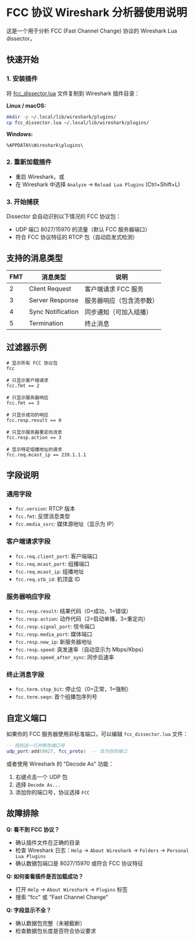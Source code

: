 # FCC 协议 Wireshark 分析器使用说明

这是一个用于分析 FCC (Fast Channel Change) 协议的 Wireshark Lua dissector。

## 快速开始

### 1. 安装插件

将 [fcc_dissector.lua](./fcc_dissector.lua) 文件复制到 Wireshark 插件目录：

**Linux / macOS:**

```bash
mkdir -p ~/.local/lib/wireshark/plugins/
cp fcc_dissector.lua ~/.local/lib/wireshark/plugins/
```

**Windows:**

```text
%APPDATA%\Wireshark\plugins\
```

### 2. 重新加载插件

- 重启 Wireshark，或
- 在 Wireshark 中选择 `Analyze` -> `Reload Lua Plugins` (Ctrl+Shift+L)

### 3. 开始捕获

Dissector 会自动识别以下情况的 FCC 协议包：

- UDP 端口 8027/15970 的流量（默认 FCC 服务器端口）
- 符合 FCC 协议特征的 RTCP 包（自动启发式检测）

## 支持的消息类型

| FMT | 消息类型          | 说明                     |
| --- | ----------------- | ------------------------ |
| 2   | Client Request    | 客户端请求 FCC 服务      |
| 3   | Server Response   | 服务器响应（包含流参数） |
| 4   | Sync Notification | 同步通知（可加入组播）   |
| 5   | Termination       | 终止消息                 |

## 过滤器示例

```text
# 显示所有 FCC 协议包
fcc

# 只显示客户端请求
fcc.fmt == 2

# 只显示服务器响应
fcc.fmt == 3

# 只显示成功的响应
fcc.resp.result == 0

# 只显示服务器重定向消息
fcc.resp.action == 3

# 显示特定组播地址的请求
fcc.req.mcast_ip == 239.1.1.1
```

## 字段说明

### 通用字段

- `fcc.version`: RTCP 版本
- `fcc.fmt`: 反馈消息类型
- `fcc.media_ssrc`: 媒体源地址（显示为 IP）

### 客户端请求字段

- `fcc.req.client_port`: 客户端端口
- `fcc.req.mcast_port`: 组播端口
- `fcc.req.mcast_ip`: 组播地址
- `fcc.req.stb_id`: 机顶盒 ID

### 服务器响应字段

- `fcc.resp.result`: 结果代码（0=成功，1=错误）
- `fcc.resp.action`: 动作代码（2=启动单播，3=重定向）
- `fcc.resp.signal_port`: 信令端口
- `fcc.resp.media_port`: 媒体端口
- `fcc.resp.new_ip`: 新服务器地址
- `fcc.resp.speed`: 突发速率（自动显示为 Mbps/Kbps）
- `fcc.resp.speed_after_sync`: 同步后速率

### 终止消息字段

- `fcc.term.stop_bit`: 停止位（0=正常，1=强制）
- `fcc.term.seqn`: 首个组播包序列号

## 自定义端口

如果你的 FCC 服务器使用非标准端口，可以编辑 `fcc_dissector.lua` 文件：

```lua
-- 找到这一行并修改端口号
udp_port:add(8027, fcc_proto)  -- 改为你的端口
```

或者使用 Wireshark 的 "Decode As" 功能：

1. 右键点击一个 UDP 包
2. 选择 `Decode As...`
3. 添加你的端口号，协议选择 `FCC`

## 故障排除

**Q: 看不到 FCC 协议？**

- 确认插件文件在正确的目录
- 检查 Wireshark 日志：`Help` -> `About Wireshark` -> `Folders` -> `Personal Lua Plugins`
- 确认数据包端口是 8027/15970 或符合 FCC 协议特征

**Q: 如何查看插件是否加载成功？**

- 打开 `Help` -> `About Wireshark` -> `Plugins` 标签
- 搜索 "fcc" 或 "Fast Channel Change"

**Q: 字段显示不全？**

- 确认数据包完整（未被截断）
- 检查数据包长度是否符合协议要求

